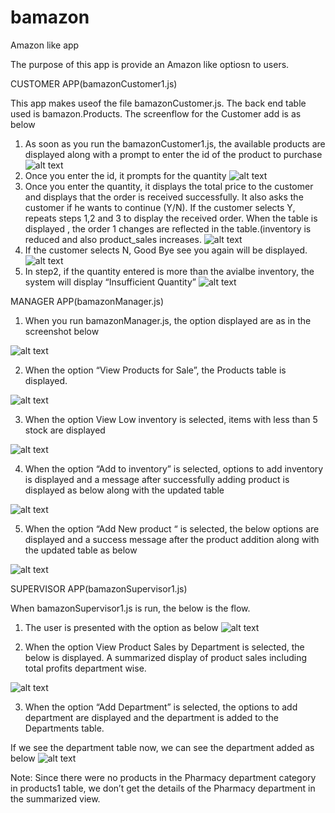 # bamazon
Amazon like app 

The purpose of this app is provide an Amazon like optiosn to users.

CUSTOMER APP(bamazonCustomer1.js)

This app makes useof the file bamazonCustomer.js. The back end table used is bamazon.Products.
The screenflow for the Customer add is as below


1.	As soon as you run the bamazonCustomer1.js, the available products are displayed along with a prompt to enter the id of the product to purchase
 ![alt text](https://github.com/Pavani-Vithala/bamazon/blob/master/Images/Customer/Customer1.png)
2.	Once you enter the id, it prompts for the quantity
 ![alt text](https://github.com/Pavani-Vithala/bamazon/blob/master/Images/Customer/Customer2.png)
3.	Once you enter the quantity, it displays the total price to the customer and displays that the order is received successfully. It also asks the customer if he wants to continue (Y/N). If the customer selects Y, repeats steps 1,2 and 3 to display the received order. When the table is displayed , the order 1 changes are reflected in the table.(inventory is reduced and also product_sales increases.
 ![alt text](https://github.com/Pavani-Vithala/bamazon/blob/master/Images/Customer/Customer3.png)
4.	If the customer selects N, Good Bye see you again will be displayed.
 ![alt text](https://github.com/Pavani-Vithala/bamazon/blob/master/Images/Customer/Customer4.png)
5.	In step2, if the quantity entered is more than the avialbe inventory, the system will display “Insufficient Quantity”
 ![alt text](https://github.com/Pavani-Vithala/bamazon/blob/master/Images/Customer/Customer5.png)
 
 
 MANAGER APP(bamazonManager.js)
 
 1.	When you run bamazonManager.js, the option displayed are as in the screenshot below

  ![alt text](https://github.com/Pavani-Vithala/bamazon/blob/master/Images/Manager/Manager1.png)

2.	When the option “View Products for Sale”, the Products table is displayed.

![alt text](https://github.com/Pavani-Vithala/bamazon/blob/master/Images/Manager/Manager2.png)
 
3.	When the option View Low inventory is selected, items with less than 5 stock are displayed

![alt text](https://github.com/Pavani-Vithala/bamazon/blob/master/Images/Manager/Manager3.png)
 
4.	When the option “Add to inventory” is selected, options to add inventory is displayed and a message after successfully adding product is displayed as below along with the updated table

![alt text](https://github.com/Pavani-Vithala/bamazon/blob/master/Images/Manager/Manager4.png)
 
5.	When the option “Add New product “ is selected, the below options are displayed and a success message after the product addition along with the updated table as below
 
![alt text](https://github.com/Pavani-Vithala/bamazon/blob/master/Images/Manager/Manager5.png)


SUPERVISOR APP(bamazonSupervisor1.js)

When bamazonSupervisor1.js is run, the below is the flow.

1.	The user is presented with the option as below
 ![alt text](https://github.com/Pavani-Vithala/bamazon/blob/master/Images/SuperVisor/Supervisor1.png)

2.	When the option View Product Sales by Department is selected, the below is displayed. A summarized display of product sales including total profits department wise.
 
 ![alt text](https://github.com/Pavani-Vithala/bamazon/blob/master/Images/SuperVisor/Supervisor2.png)

3.	When the option “Add Department” is selected, the options to add department are displayed and the department is added to the Departments table.
 

If we see the department table now, we can see the department added as below
 ![alt text](https://github.com/Pavani-Vithala/bamazon/blob/master/Images/SuperVisor/Supervisor3.png)

Note: Since there were no products in the Pharmacy department category in products1 table, we don’t get the details of the Pharmacy department in the summarized view.





